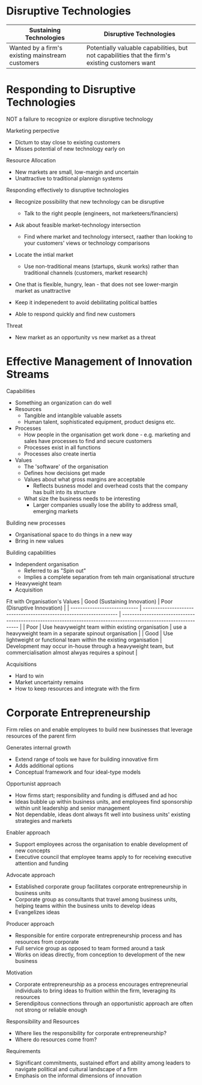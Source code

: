 # Disruptive Technologies

| Sustaining Technologies                          | Disruptive Technologies                                                                         |
| ------------------------------------------------ | ----------------------------------------------------------------------------------------------- |
| Wanted by a firm's existing mainstream customers | Potentially valuable capabilities, but not capabilities that the firm's existing customers want |

# Responding to Disruptive Technologies

NOT a failure to recognize or explore disruptive technology

Marketing perpective

-   Dictum to stay close to existing customers
-   Misses potential of new technology early on

Resource Allocation

-   New markets are small, low-margin and uncertain
-   Unattractive to traditional plannign systems

Responding effectively to disruptive technologies

-   Recognize possibility that new technology can be disruptive
    -   Talk to the right people (engineers, not marketeers/financiers)
-   Ask about feasible market-technology intersection
    -   Find where market and technology intersect, raather than looking to your customers' views or technology comparisons
-   Locate the intial market

    -   Use non-traditional means (startups, skunk works) rather than traditional channels (customers, market research)

-   One that is flexible, hungry, lean - that does not see lower-margin market as unattractive
-   Keep it indepenedent to avoid debilitating political battles
-   Able to respond quickly and find new customers

Threat

-   New market as an opportunity vs new market as a threat

# Effective Management of Innovation Streams

Capabilities

-   Something an organization can do well
-   Resources
    -   Tangible and intangible valuable assets
    -   Human talent, sophisticated equipment, product designs etc.
-   Processes
    -   How people in the organisation get work done - e.g. marketing and sales have processes to find and secure customers
    -   Processes exist in all functions
    -   Processes also create inertia
-   Values
    -   The 'software' of the organisation
    -   Defines how decisions get made
    -   Values about what gross margins are acceptable
        -   Reflects busness model and overhead costs that the company has built into its structure
    -   What size the business needs to be interesting
        -   Larger companies usually lose the ability to address small, emerging markets

Building new processes

-   Organisational space to do things in a new way
-   Bring in new values

Building capabilities

-   Independent organisation
    -   Referred to as "Spin out"
    -   Implies a complete separation from teh main organisational structure
-   Heavyweight team
-   Acquisition

Fit with Organisation's Values
| Good (Sustaining Innovation) | Poor (Disruptive Innovation) |
| ---------------------------- | ------------------------------------------------------------------- | ----------------------------------------------------------------------------------------------------------------- |
| Poor | Use heavyweight team within existing organisation | use a heavyweight team in a separate spinout organisation |
| Good | Use lightweight or functional team within the existing organisation | Development may occur in-house through a heavyweight team, but commercialisation almost alwyas requires a spinout |

Acquisitions

-   Hard to win
-   Market uncertainty remains
-   How to keep resources and integrate with the firm

# Corporate Entrepreneurship

Firm relies on and enable employees to build new businesses that leverage resources of the parent firm

Generates internal growth

-   Extend range of tools we have for building innovative firm
-   Adds additional options
-   Conceptual framework and four ideal-type models

Opportunist approach

-   How firms start; responsibility and funding is diffused and ad hoc
-   Ideas bubble up within business units, and employees find sponsorship within unit leadership and senior management
-   Not dependable, ideas dont always fit well into business units' existing strategies and markets

Enabler approach

-   Support employees across the organisation to enable development of new concepts
-   Executive council that employee teams apply to for receiving executive attention and funding

Advocate approach

-   Established corporate group facilitates corporate entrepreneurship in business units
-   Corporate group as consultants that travel among business units, helping teams within the business units to develop ideas
-   Evangelizes ideas

Producer approach

-   Responsible for entire corporate entrepreneurship process and has resources from corporate
-   Full service group as opposed to team formed around a task
-   Works on ideas directly, from conception to development of the new business

Motivation

-   Corporate entrepreneurship as a process encourages entrepreneurial individuals to bring ideas to fruition within the firm, leveraging its resources
-   Serendipitous connections through an opportunistic approach are often not strong or reliable enough

Responsibility and Resources

-   Where lies the responsibility for corporate entrepreneurship?
-   Where do resources come from?

Requirements

-   Significant commitments, sustained effort and ability among leaders to navigate political and cultural landscape of a firm
-   Emphasis on the informal dimensions of innovation
